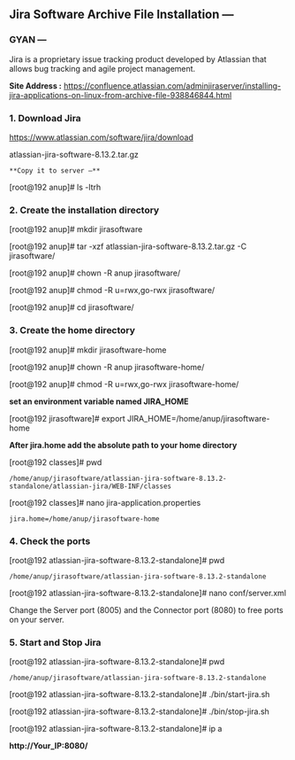 
## Jira Software Archive File Installation —

### GYAN —

Jira is a proprietary issue tracking product developed by Atlassian that allows bug tracking and agile project management. 

**Site Address :** https://confluence.atlassian.com/adminjiraserver/installing-jira-applications-on-linux-from-archive-file-938846844.html

### 1. Download Jira

https://www.atlassian.com/software/jira/download

atlassian-jira-software-8.13.2.tar.gz

```**Copy it to server —**```

[root@192 anup]# ls -ltrh


### 2. Create the installation directory

[root@192 anup]# mkdir jirasoftware

[root@192 anup]# tar -xzf atlassian-jira-software-8.13.2.tar.gz -C jirasoftware/

[root@192 anup]# chown -R anup jirasoftware/

[root@192 anup]# chmod -R u=rwx,go-rwx jirasoftware/

[root@192 anup]# cd jirasoftware/


### 3. Create the home directory

[root@192 anup]# mkdir jirasoftware-home

[root@192 anup]# chown -R anup jirasoftware-home/

[root@192 anup]# chmod -R u=rwx,go-rwx jirasoftware-home/


**set an environment variable named JIRA_HOME**

[root@192 jirasoftware]# export JIRA_HOME=/home/anup/jirasoftware-home


**After jira.home add the absolute path to your home directory**

[root@192 classes]# pwd

```/home/anup/jirasoftware/atlassian-jira-software-8.13.2-standalone/atlassian-jira/WEB-INF/classes```

[root@192 classes]# nano jira-application.properties

```jira.home=/home/anup/jirasoftware-home```


### 4. Check the ports

[root@192 atlassian-jira-software-8.13.2-standalone]# pwd

```/home/anup/jirasoftware/atlassian-jira-software-8.13.2-standalone```

[root@192 atlassian-jira-software-8.13.2-standalone]# nano conf/server.xml

Change the Server port (8005) and the Connector port (8080) to free ports on your server.


### 5. Start and Stop Jira

[root@192 atlassian-jira-software-8.13.2-standalone]# pwd

```/home/anup/jirasoftware/atlassian-jira-software-8.13.2-standalone```

[root@192 atlassian-jira-software-8.13.2-standalone]# ./bin/start-jira.sh

[root@192 atlassian-jira-software-8.13.2-standalone]# ./bin/stop-jira.sh

[root@192 atlassian-jira-software-8.13.2-standalone]# ip a

**http://Your_IP:8080/**

